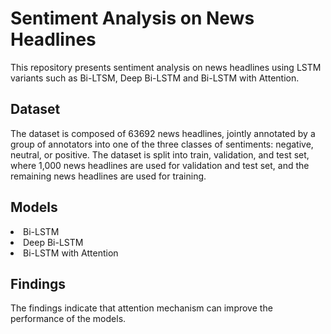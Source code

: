# Sentiment Analysis on News Headlines
This repository presents sentiment analysis on news headlines using LSTM variants such as Bi-LTSM, Deep Bi-LSTM and Bi-LSTM with Attention.

## Dataset
<p>
  The dataset is composed of 63692 news headlines, jointly annotated by a group of annotators into one of the three classes of sentiments: negative, neutral, or positive.
  The dataset is split into train, validation, and test set, where 1,000 news headlines are used for validation and test set, and the remaining news headlines are used for training.
</p>

## Models
<li>Bi-LSTM</li>
<li>Deep Bi-LSTM</li>
<li>Bi-LSTM with Attention</li>

## Findings
<p>
 The findings indicate that attention mechanism can improve the performance of the models.
</p>
